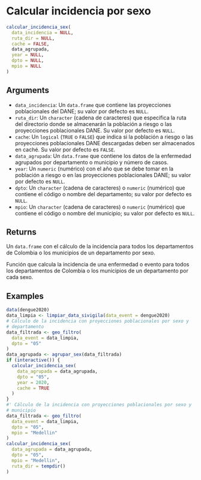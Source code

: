 # Calcular incidencia por sexo

```r
calcular_incidencia_sex(
  data_incidencia = NULL,
  ruta_dir = NULL,
  cache = FALSE,
  data_agrupada,
  year = NULL,
  dpto = NULL,
  mpio = NULL
)
```

## Arguments

- `data_incidencia`: Un `data.frame` que contiene las proyecciones poblacionales del DANE; su valor por defecto es `NULL`.
- `ruta_dir`: Un `character` (cadena de caracteres) que especifica la ruta del directorio donde se almacenarán la población a riesgo o las proyecciones poblacionales DANE. Su valor por defecto es `NULL`.
- `cache`: Un `logical` (`TRUE` o `FALSE`) que indica si la población a riesgo o las proyecciones poblacionales DANE descargadas deben ser almacenados en caché. Su valor por defecto es `FALSE`.
- `data_agrupada`: Un `data.frame` que contiene los datos de la enfermedad agrupados por departamento o municipio y número de casos.
- `year`: Un `numeric` (numérico) con el año que se debe tomar en la población a riesgo o en las proyecciones poblacionales DANE; su valor por defecto es `NULL`.
- `dpto`: Un `character` (cadena de caracteres) o `numeric` (numérico) que contiene el código o nombre del departamento; su valor por defecto es `NULL`.
- `mpio`: Un `character` (cadena de caracteres) o `numeric` (numérico) que contiene el código o nombre del municipio; su valor por defecto es `NULL`.

## Returns

Un `data.frame` con el cálculo de la incidencia para todos los departamentos de Colombia o los municipios de un departamento por sexo.

Función que calcula la incidencia de una enfermedad o evento para todos los departamentos de Colombia o los municipios de un departamento por cada sexo.

## Examples

```r
data(dengue2020)
data_limpia <- limpiar_data_sivigila(data_event = dengue2020)
# Cálculo de la incidencia con proyecciones poblacionales por sexo y
# departamento
data_filtrada <- geo_filtro(
  data_event = data_limpia,
  dpto = "05"
)
data_agrupada <- agrupar_sex(data_filtrada)
if (interactive()) {
  calcular_incidencia_sex(
    data_agrupada = data_agrupada,
    dpto = "05",
    year = 2020,
    cache = TRUE
  )
}
#' Cálculo de la incidencia con proyecciones poblacionales por sexo y
# municipio
data_filtrada <- geo_filtro(
  data_event = data_limpia,
  dpto = "05",
  mpio = "Medellin"
)
calcular_incidencia_sex(
  data_agrupada = data_agrupada,
  dpto = "05",
  mpio = "Medellin",
  ruta_dir = tempdir()
)
```
